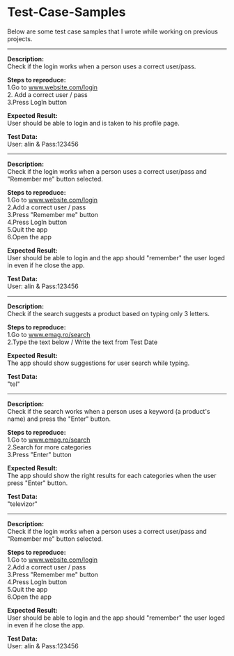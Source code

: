 # Test-Case-Samples

Below are some test case samples that I wrote while working on previous projects.

-------------------

**Description:**<br>
Check if the login works when a person uses a correct user/pass.

**Steps to reproduce:**<br>
1.Go to www.website.com/login<br>
2. Add a correct user / pass<br>
3.Press LogIn button

**Expected Result:**<br>
User should be able to login and is taken to his profile page.

**Test Data:**<br>
User: alin & Pass:123456

-------------------

**Description:**<br>
Check if the login works when a person uses a correct user/pass and "Remember me" button selected.

**Steps to reproduce:**<br>
1.Go to www.website.com/login<br>
2.Add a correct user / pass<br>
3.Press "Remember me" button<br>
4.Press LogIn button<br>
5.Quit the app<br>
6.Open the app

**Expected Result:**<br>
User should be able to login and the app should "remember" the user loged in even if he close the app.

**Test Data:**<br>
User: alin & Pass:123456

-------------------

**Description:**<br>
Check if the search suggests a product based on typing only 3 letters.

**Steps to reproduce:**<br>
1.Go to www.emag.ro/search<br>
2.Type the text below / Write the text from Test Date

**Expected Result:**<br>
The app should show suggestions for user search while typing.

**Test Data:**<br>
"tel"

-------------------

**Description:**<br>
Check if the search works when a person uses a keyword (a product's name) and press the "Enter" button.

**Steps to reproduce:**<br>
1.Go to www.emag.ro/search<br>
2.Search for more categories<br>
3.Press "Enter" button

**Expected Result:**<br>
The app should show the right results for each categories when the user press "Enter" button.

**Test Data:**<br>
"televizor"

-------------------

**Description:**<br>
Check if the login works when a person uses a correct user/pass and "Remember me" button selected.

**Steps to reproduce:**<br>
1.Go to www.website.com/login<br>
2.Add a correct user / pass<br>
3.Press "Remember me" button<br>
4.Press LogIn button<br>
5.Quit the app<br>
6.Open the app

**Expected Result:**<br>
User should be able to login and the app should "remember" the user loged in even if he close the app.

**Test Data:**<br>
User: alin & Pass:123456
